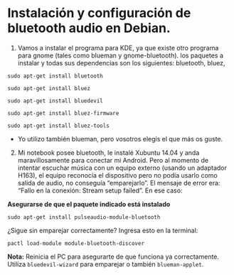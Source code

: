 # Instalación y configuración de bluetooth audio en Debian.

1. Vamos a instalar el programa para KDE, ya que existe otro programa para gnome (tales como blueman y gnome-bluetooth). los paquetes a instalar y todas sus dependencias son los siguientes: bluetooth, bluez,

`sudo apt-get install bluetooth `  

`sudo apt-get install bluez`

`sudo apt-get install bluedevil`

`sudo apt-get install bluez-firmware`

`sudo apt-get install bluez-tools`

- Yo utilizo también blueman, pero vosotros elegís el que más os guste.

2. Mi notebook posee bluetooth, le instalé Xubuntu 14.04 y anda maravillosamente para conectar mi Android. Pero al momento de intentar escuchar música con un equipo externo (usando un adaptador H163), el equipo reconocía el dispositivo pero no podía usarlo como salida de audio, no conseguía “emparejarlo”. El mensaje de error era: “Fallo en la conexión: Stream setup failed”. En ese caso:

**Asegurarse de que el paquete indicado está instalado**

`sudo apt-get install pulseaudio-module-bluetooth`

¿Sigue sin emparejar correctamente? Ingresa esto en la terminal:

`pactl load-module module-bluetooth-discover`

**Nota:** Reinicia el PC para asegurarte de que funciona ya correctamente. Utiliza `bluedevil-wizard` para emparejar o también `blueman-applet`.

